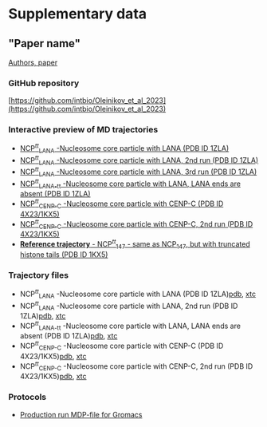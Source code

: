 # Supplementary data
## "Paper name"
[Authors, paper](https:/)

### GitHub repository
[https://github.com/intbio/Oleinikov_et_al_2023](https://github.com/intbio/Oleinikov_et_al_2023)

### Interactive preview of MD trajectories
- [NCP<sup><i>tt</i></sup><sub>LANA</sub> -Nucleosome core particle with LANA (PDB ID 1ZLA)](NCP_tt_lana_trj_preview)
- [NCP<sup><i>tt</i></sup><sub>LANA</sub> -Nucleosome core particle with LANA, 2nd run (PDB ID 1ZLA)](NCP_tt_lana2_trj_preview)
- [NCP<sup><i>tt</i></sup><sub>LANA</sub> -Nucleosome core particle with LANA, 3rd run (PDB ID 1ZLA)](NCP_tt_lana3_trj_preview)
- [NCP<sup><i>tt</i></sup><sub>LANA-tt</sub> -Nucleosome core particle with LANA, LANA ends are absent (PDB ID 1ZLA)](NCP_tt_lana_noends_trj_preview)
- [NCP<sup><i>tt</i></sup><sub>CENP-C</sub> -Nucleosome core particle with CENP-C (PDB ID 4X23/1KX5)](NCP_tt_cenpc_trj_preview)
- [NCP<sup><i>tt</i></sup><sub>CENP-C</sub> -Nucleosome core particle with CENP-C, 2nd run (PDB ID 4X23/1KX5)](NCP_tt_cenpc2_trj_preview)
- [**Reference trajectory** - NCP<sup><i>tt</i></sup><sub>147</sub> - same as NCP<sub>147</sub>, but with truncated histone tails (PDB ID 1KX5)](https://intbio.org/Armeev_et_al_2021/NCP147_tt_trj_preview)
### Trajectory files
- NCP<sup><i>tt</i></sup><sub>LANA</sub> -Nucleosome core particle with LANA (PDB ID 1ZLA)[pdb](trj/nrf_trj_for_web_lana.pdb), [xtc](trj/nrf_trj_for_web_lana.xtc)
- NCP<sup><i>tt</i></sup><sub>LANA</sub> -Nucleosome core particle with LANA, 2nd run (PDB ID 1ZLA)[pdb](trj/nrf_trj_for_web_lana2.pdb), [xtc](trj/nrf_trj_for_web_lana2.xtc)
- NCP<sup><i>tt</i></sup><sub>LANA-tt</sub> -Nucleosome core particle with LANA, LANA ends are absent (PDB ID 1ZLA)[pdb](trj/nrf_trj_for_web_lana_noends.pdb), [xtc](trj/nrf_trj_for_web_lana_noends.xtc)
- NCP<sup><i>tt</i></sup><sub>CENP-C</sub> -Nucleosome core particle with CENP-C (PDB ID 4X23/1KX5)[pdb](trj/nrf_trj_for_web_cenpc.pdb), [xtc](trj/nrf_trj_for_web_cenpc.xtc)
- NCP<sup><i>tt</i></sup><sub>CENP-C</sub> -Nucleosome core particle with CENP-C, 2nd run (PDB ID 4X23/1KX5)[pdb](trj/nrf_trj_for_web_cenpc2.pdb), [xtc](trj/nrf_trj_for_web_cenpc2.xtc)

### Protocols
- [Production run MDP-file for Gromacs](MD_production_protocol.mdp)
